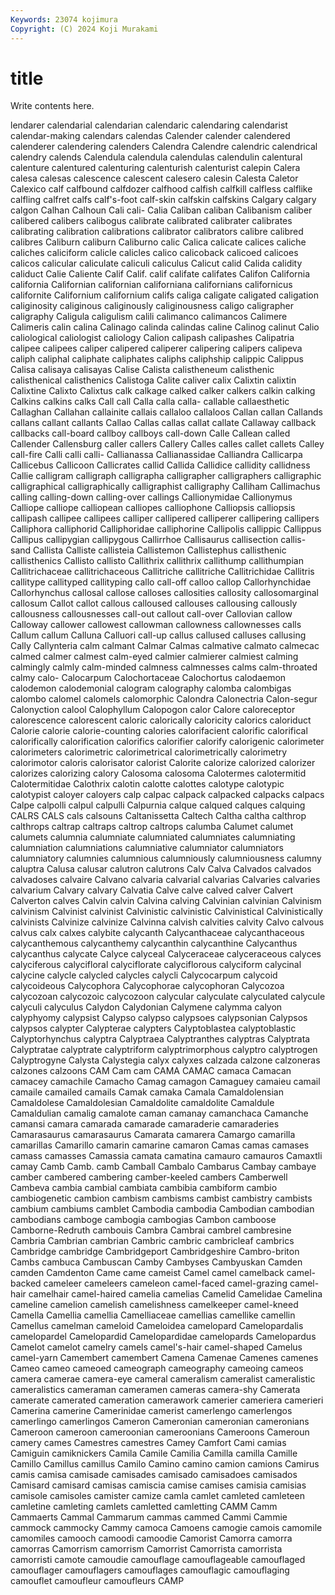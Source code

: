 ```yaml
---
Keywords: 23074 kojimura
Copyright: (C) 2024 Koji Murakami
---
```


# title

Write contents here.



lendarer calendarial calendarian calendaric calendaring calendarist calendar-making calendars calendas
Calender calender calendered calenderer calendering calenders Calendra Calendre calendric calendrical
calendry calends Calendula calendula calendulas calendulin calentural calenture calentured calenturing
calenturish calenturist calepin Calera calesa calesas calescence calescent calesero calesin
Calesta Caletor Calexico calf calfbound calfdozer calfhood calfish calfkill calfless
calflike calfling calfret calfs calf's-foot calf-skin calfskin calfskins Calgary calgary
calgon Calhan Calhoun Cali cali- Calia Caliban caliban Calibanism caliber
calibered calibers calibogus calibrate calibrated calibrater calibrates calibrating calibration calibrations
calibrator calibrators calibre calibred calibres Caliburn caliburn Caliburno calic Calica
calicate calices caliche caliches caliciform calicle calicles calico calicoback calicoed
calicoes calicos calicular caliculate caliculi caliculus Calicut calid Calida calidity
caliduct Calie Caliente Calif Calif. calif califate califates Califon California
california Californian californian californiana californians californicus californite Californium californium califs
caliga caligate caligated caligation caliginosity caliginous caliginously caliginousness caligo caligrapher
caligraphy Caligula caligulism calili calimanco calimancos Calimere Calimeris calin calina
Calinago calinda calindas caline Calinog calinut Calio caliological caliologist caliology
Calion calipash calipashes Calipatria calipee calipees caliper calipered caliperer calipering
calipers calipeva caliph caliphal caliphate caliphates caliphs caliphship calippic Calippus
Calisa calisaya calisayas Calise Calista calistheneum calisthenic calisthenical calisthenics Calistoga
Calite caliver calix Calixtin calixtin Calixtine Calixto Calixtus calk calkage
calked calker calkers calkin calking Calkins calkins calks Call call
Calla calla calla- callable callaesthetic Callaghan Callahan callainite callais callaloo
callaloos Callan callan Callands callans callant callants Callao Callas callas
callat callate Callaway callback callbacks call-board callboy callboys call-down Calle
Callean called Callender Callensburg caller callers Callery Calles calles callet
callets Calley call-fire Calli calli calli- Callianassa Callianassidae Calliandra Callicarpa
Callicebus Callicoon Callicrates callid Callida Callidice callidity callidness Callie calligram
calligraph calligrapha calligrapher calligraphers calligraphic calligraphical calligraphically calligraphist calligraphy Calliham
Callimachus calling calling-down calling-over callings Callionymidae Callionymus Calliope calliope calliopean
calliopes calliophone Calliopsis calliopsis callipash callipee callipees calliper callipered calliperer
callipering callipers Calliphora calliphorid Calliphoridae calliphorine Callipolis callippic Callippus Callipus
callipygian callipygous Callirrhoe Callisaurus callisection callis-sand Callista Calliste callisteia Callistemon
Callistephus callisthenic callisthenics Callisto callisto Callithrix callithrix callithump callithumpian Callitrichaceae
callitrichaceous Callitriche callitriche Callitrichidae Callitris callitype callityped callityping callo call-off
calloo callop Callorhynchidae Callorhynchus callosal callose calloses callosities callosity callosomarginal
callosum Callot callot callous calloused callouses callousing callously callousness callousnesses
call-out callout call-over Callovian callow Calloway callower callowest callowman callowness
callownesses calls Callum callum Calluna Calluori call-up callus callused calluses
callusing Cally Callynteria calm calmant Calmar Calmas calmative calmato calmecac
calmed calmer calmest calm-eyed calmier calmierer calmiest calming calmingly calmly
calm-minded calmness calmnesses calms calm-throated calmy calo- Calocarpum Calochortaceae Calochortus
calodaemon calodemon calodemonial calogram calography calomba calombigas calombo calomel calomels
calomorphic Calondra Calonectria Calon-segur Calonyction calool Calophyllum Calopogon calor Calore
caloreceptor calorescence calorescent caloric calorically caloricity calorics caloriduct Calorie calorie
calorie-counting calories calorifacient calorific calorifical calorifically calorification calorifics calorifier calorify
calorigenic calorimeter calorimeters calorimetric calorimetrical calorimetrically calorimetry calorimotor caloris calorisator
calorist Calorite calorize calorized calorizer calorizes calorizing calory Calosoma calosoma
Calotermes calotermitid Calotermitidae Calothrix calotin calotte calottes calotype calotypic calotypist
caloyer caloyers calp calpac calpack calpacked calpacks calpacs Calpe calpolli
calpul calpulli Calpurnia calque calqued calques calquing CALRS CALS cals
calsouns Caltanissetta Caltech Caltha caltha calthrop calthrops caltrap caltraps caltrop
caltrops calumba Calumet calumet calumets calumnia calumniate calumniated calumniates calumniating
calumniation calumniations calumniative calumniator calumniators calumniatory calumnies calumnious calumniously calumniousness
calumny caluptra Calusa calusar calutron calutrons Calv Calva Calvados calvados
calvadoses calvaire Calvano calvaria calvarial calvarias Calvaries calvaries calvarium Calvary
calvary Calvatia Calve calve calved calver Calvert Calverton calves Calvin
calvin Calvina calving Calvinian calvinian Calvinism calvinism Calvinist calvinist Calvinistic
calvinistic Calvinistical Calvinistically calvinists Calvinize calvinize Calvinna calvish calvities calvity
Calvo calvous calvus calx calxes calybite calycanth Calycanthaceae calycanthaceous calycanthemous
calycanthemy calycanthin calycanthine Calycanthus calycanthus calycate Calyce calyceal Calyceraceae calyceraceous
calyces calyciferous calycifloral calyciflorate calyciflorous calyciform calycinal calycine calycle calycled
calycles calycli Calycocarpum calycoid calycoideous Calycophora Calycophorae calycophoran Calycozoa calycozoan
calycozoic calycozoon calycular calyculate calyculated calycule calyculi calyculus Calydon Calydonian
Calymene calymma calyon calyphyomy calypsist Calypso calypso calypsoes calypsonian Calypsos
calypsos calypter Calypterae calypters Calyptoblastea calyptoblastic Calyptorhynchus calyptra Calyptraea Calyptranthes
calyptras Calyptrata Calyptratae calyptrate calyptriform calyptrimorphous calyptro calyptrogen Calyptrogyne Calysta
Calystegia calyx calyxes calzada calzone calzoneras calzones calzoons CAM Cam
cam CAMA CAMAC camaca Camacan camacey camachile Camacho Camag camagon
Camaguey camaieu camail camaile camailed camails Camak camaka Camala Camaldolensian
Camaldolese Camaldolesian Camaldolite camaldolite Camaldule Camaldulian camalig camalote caman camanay
camanchaca Camanche camansi camara camarada camarade camaraderie camaraderies Camarasaurus camarasaurus
Camarata camarera Camargo camarilla camarillas Camarillo camarin camarine camaron Camas
camas camases camass camasses Camassia camata camatina camauro camauros Camaxtli
camay Camb Camb. camb Camball Cambalo Cambarus Cambay cambaye camber
cambered cambering camber-keeled cambers Camberwell Cambeva cambia cambial cambiata cambibia
cambiform cambio cambiogenetic cambion cambism cambisms cambist cambistry cambists cambium
cambiums camblet Cambodia cambodia Cambodian cambodian cambodians camboge cambogia cambogias
Cambon camboose Camborne-Redruth cambouis Cambra Cambrai cambrel cambresine Cambria Cambrian
cambrian Cambric cambric cambricleaf cambrics Cambridge cambridge Cambridgeport Cambridgeshire Cambro-briton
Cambs cambuca Cambuscan Camby Cambyses Cambyuskan Camden camden Camdenton Came
came cameist Camel camel camelback camel-backed cameleer cameleers cameleon camel-faced
camel-grazing camel-hair camelhair camel-haired camelia camelias Camelid Camelidae Camelina cameline
camelion camelish camelishness camelkeeper camel-kneed Camella Camellia camellia Camelliaceae camellias
camellike camellin Camellus camelman cameloid Cameloidea camelopard Camelopardalis camelopardel Camelopardid
Camelopardidae camelopards Camelopardus Camelot camelot camelry camels camel's-hair camel-shaped Camelus
camel-yarn Camembert camembert Camena Camenae Camenes camenes Cameo cameo cameoed
cameograph cameography cameoing cameos camera camerae camera-eye cameral cameralism cameralist
cameralistic cameralistics cameraman cameramen cameras camera-shy Camerata camerate camerated cameration
camerawork camerier cameriera camerieri Camerina camerine Camerinidae camerist camerlengo camerlengos
camerlingo camerlingos Cameron Cameronian cameronian cameronians Cameroon cameroon cameroonian cameroonians
Cameroons Cameroun camery cames Camestres camestres Camey Camfort Cami camias
Camiguin camiknickers Camila Camile Camilia Camilla camilla Camille Camillo Camillus
camillus Camilo Camino camino camion camions Camirus camis camisa camisade
camisades camisado camisadoes camisados Camisard camisard camisas camiscia camise camises
camisia camisias camisole camisoles camister camize camla camlet camleted camleteen
camletine camleting camlets camletted camletting CAMM Camm Cammaerts Cammal Cammarum
cammas cammed Cammi Cammie cammock cammocky Cammy camoca Camoens camogie
camois camomile camomiles camooch camoodi camoodie Camorist Camorra camorra camorras
Camorrism camorrism Camorrist Camorrista camorrista camorristi camote camoudie camouflage camouflageable
camouflaged camouflager camouflagers camouflages camouflagic camouflaging camouflet camoufleur camoufleurs CAMP

